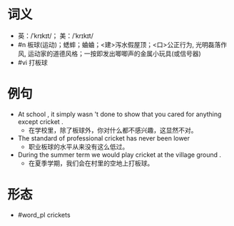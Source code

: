 # 词义
- 英：/ˈkrɪkɪt/； 美：/ˈkrɪkɪt/
- #n 板球(运动)；蟋蟀；蛐蛐；<建>泻水假屋顶；<口>公正行为, 光明磊落作风, 运动家的道德风格；一按即发出唧唧声的金属小玩具(或信号器)
- #vi 打板球
# 例句
- At school , it simply wasn 't done to show that you cared for anything except cricket .
	- 在学校里，除了板球外，你对什么都不感兴趣，这显然不对。
- The standard of professional cricket has never been lower
	- 职业板球的水平从来没有这么低过。
- During the summer term we would play cricket at the village ground .
	- 在夏季学期，我们会在村里的空地上打板球。
# 形态
- #word_pl crickets
